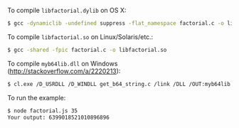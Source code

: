 To compile `libfactorial.dylib` on OS X:

``` bash
$ gcc -dynamiclib -undefined suppress -flat_namespace factorial.c -o libfactorial.dylib
```

To compile `libfactorial.so` on Linux/Solaris/etc.:

``` bash
$ gcc -shared -fpic factorial.c -o libfactorial.so
```

To compile `myb64lib.dll` on Windows (http://stackoverflow.com/a/2220213):

``` bash
$ cl.exe /D_USRDLL /D_WINDLL get_b64_string.c /link /DLL /OUT:myb64lib.dll
```

To run the example:

``` bash
$ node factorial.js 35
Your output: 6399018521010896896
```

